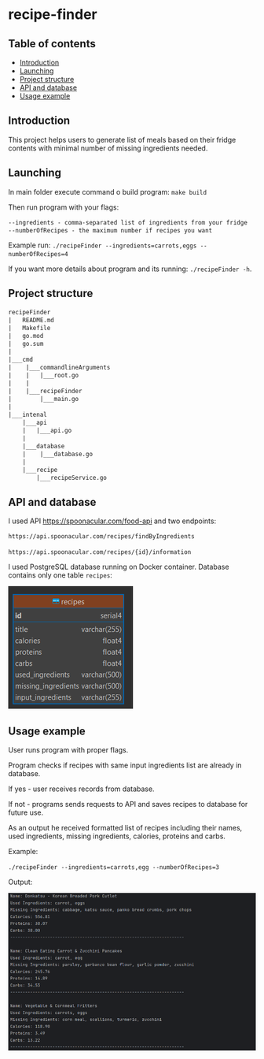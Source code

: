 # recipe-finder

## Table of contents

- [Introduction](#introduction)
- [Launching](#launching)
- [Project structure](#project-structure)
- [API and database](#api-and-database)
- [Usage example](#usage-example)


## Introduction
This project helps users to generate list of meals based on their fridge contents with minimal number of missing 
ingredients needed.

## Launching
In main folder execute command o build program: `make build`

Then run program with your flags:

    --ingredients - comma-separated list of ingredients from your fridge
    --numberOfRecipes - the maximum number if recipes you want

Example run: `./recipeFinder --ingredients=carrots,eggs --numberOfRecipes=4`

If you want more details about program and its running: `./recipeFinder -h`.

## Project structure

```
recipeFinder
|   README.md
|   Makefile
|   go.mod
|   go.sum
|
|___cmd
|    |___commandlineArguments
|    |   |___root.go
|    |
|    |___recipeFinder
|        |___main.go
|
|___intenal
    |___api
    |   |___api.go
    |
    |___database
    |    |___database.go
    |
    |___recipe
        |___recipeService.go
```


## API and database
I used API https://spoonacular.com/food-api and two endpoints:

    https://api.spoonacular.com/recipes/findByIngredients

    https://api.spoonacular.com/recipes/{id}/information

I used PostgreSQL database running on Docker container. Database contains only one table `recipes`:

![db_screenshot](./screenshots/db.png)

## Usage example

User runs program with proper flags. 

Program checks if recipes with same input ingredients list are already in database. 

If yes - user receives records from database.

If not - programs sends requests to API and saves recipes to database for future use.

As an output he received formatted list of recipes including their names, used ingredients, missing ingredients, 
calories, proteins and carbs.

Example:

`./recipeFinder --ingredients=carrots,egg --numberOfRecipes=3`

Output:

![usage](./screenshots/2.png)

